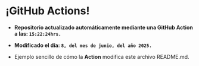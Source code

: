 # ¡GitHub Actions!
* **Repositorio actualizado automáticamente mediante una GitHub Action a las: `15:22:24hrs.`**
* **Modificado el día: `8, del mes de junio, del año 2025.`**

* Ejemplo sencillo de cómo la **Action** modifica este archivo README.md.
